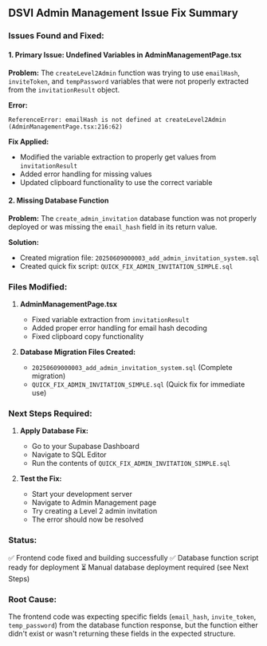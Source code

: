 ## DSVI Admin Management Issue Fix Summary

### Issues Found and Fixed:

#### 1. **Primary Issue: Undefined Variables in AdminManagementPage.tsx**
**Problem:** The `createLevel2Admin` function was trying to use `emailHash`, `inviteToken`, and `tempPassword` variables that were not properly extracted from the `invitationResult` object.

**Error:** 
```
ReferenceError: emailHash is not defined at createLevel2Admin (AdminManagementPage.tsx:216:62)
```

**Fix Applied:**
- Modified the variable extraction to properly get values from `invitationResult`
- Added error handling for missing values
- Updated clipboard functionality to use the correct variable

#### 2. **Missing Database Function**
**Problem:** The `create_admin_invitation` database function was not properly deployed or was missing the `email_hash` field in its return value.

**Solution:** 
- Created migration file: `20250609000003_add_admin_invitation_system.sql`
- Created quick fix script: `QUICK_FIX_ADMIN_INVITATION_SIMPLE.sql`

### Files Modified:

1. **AdminManagementPage.tsx**
   - Fixed variable extraction from `invitationResult`
   - Added proper error handling for email hash decoding
   - Fixed clipboard copy functionality

2. **Database Migration Files Created:**
   - `20250609000003_add_admin_invitation_system.sql` (Complete migration)
   - `QUICK_FIX_ADMIN_INVITATION_SIMPLE.sql` (Quick fix for immediate use)

### Next Steps Required:

1. **Apply Database Fix:**
   - Go to your Supabase Dashboard
   - Navigate to SQL Editor
   - Run the contents of `QUICK_FIX_ADMIN_INVITATION_SIMPLE.sql`

2. **Test the Fix:**
   - Start your development server
   - Navigate to Admin Management page
   - Try creating a Level 2 admin invitation
   - The error should now be resolved

### Status:
✅ Frontend code fixed and building successfully
✅ Database function script ready for deployment
⏳ Manual database deployment required (see Next Steps)

### Root Cause:
The frontend code was expecting specific fields (`email_hash`, `invite_token`, `temp_password`) from the database function response, but the function either didn't exist or wasn't returning these fields in the expected structure.

